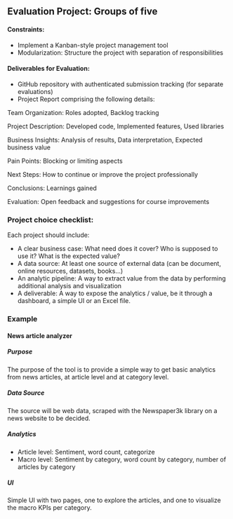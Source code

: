 ## Evaluation Project: Groups of five
#### Constraints:
- Implement a Kanban-style project management tool
- Modularization: Structure the project with separation of responsibilities

#### Deliverables for Evaluation:
- GitHub repository with authenticated submission tracking (for separate evaluations)
- Project Report comprising the following details:

Team Organization: Roles adopted, Backlog tracking

Project Description: Developed code, Implemented features, Used libraries

Business Insights: Analysis of results, Data interpretation, Expected business value

Pain Points: Blocking or limiting aspects

Next Steps: How to continue or improve the project professionally

Conclusions: Learnings gained

Evaluation: Open feedback and suggestions for course improvements

### Project choice checklist:
Each project should include:
- A clear business case: What need does it cover? Who is supposed to use it? What is the expected value?
- A data source: At least one source of external data (can be document, online resources, datasets, books...)
- An analytic pipeline: A way to extract value from the data by performing additional analysis and visualization
- A deliverable: A way to expose the analytics / value, be it through a dashboard, a simple UI or an Excel file.

### Example
#### News article analyzer
##### Purpose
The purpose of the tool is to provide a simple way to get basic analytics from news articles, at article level and at category level.

##### Data Source
The source will be web data, scraped with the Newspaper3k library on a news website to be decided.

##### Analytics
- Article level: Sentiment, word count, categorize
- Macro level: Sentiment by category, word count by category, number of articles by category

##### UI
Simple UI with two pages, one to explore the articles, and one to visualize the macro KPIs per category.